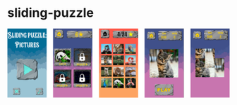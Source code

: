 # sliding-puzzle
![alt text](https://github.com/LevProg/sliding-puzzle/blob/main/slide.png?raw=true)
